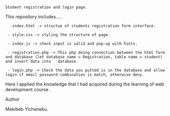     Student registration and login page.


This repository includes.....

      -index.html -> structue of students registration form interface.

     - style.css -> styling the structure of page.

     - index.js -> check input is valid and pop-up with hints.

     - registration.php -> This php doing connection between the html form and database (let database name = Registration, table name = student) and insert data into   database.

     - login.php -> Check the data you putted is in the database and allow login if email password combination is match, otherwise deny.

Here I applied the knowledge that I had acquired during the learning of web development course .

Author

Mekibeb Yicheneku.
